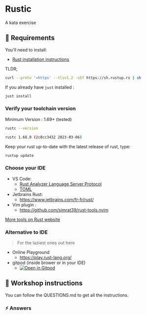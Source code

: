 # Rustic

A kata exercise

## :pencil: Requirements

You'll need to install:

- [Rust installation instructions](https://www.rust-lang.org/tools/install)

TLDR;

```bash
curl --proto '=https' --tlsv1.2 -sSf https://sh.rustup.rs | sh
```

If you already have `just` installed :

```bash
just install
```

### Verify your toolchain version

Minimum Version : 1.69+ (tested)

```bash
rustc --version
```

```bash
rustc 1.68.0 (2c8cc3432 2023-03-06)
```

Keep your rust up-to-date with the latest release of rust, type:

```bash
rustup update
```

### Choose your IDE

- VS Code:
  - [Rust Analyzer Language Server Protocol](https://marketplace.visualstudio.com/items?itemName=rust-lang.rust-analyzer)
  - [TOML](https://marketplace.visualstudio.com/items?itemName=bungcip.better-toml)
- Jetbrains Rust:
  - https://www.jetbrains.com/fr-fr/rust/
- Vim plugin :
  - https://github.com/simrat39/rust-tools.nvim

[More tools on Rust website](https://www.rust-lang.org/tools)

### Alternative to IDE

> For the laziest ones out here

- Online Playground
  - https://play.rust-lang.org/
- gitpod (inside brower or in your IDE)
  - [![Open in Gitpod](https://gitpod.io/button/open-in-gitpod.svg)](https://gitpod.io/#https://github.com/Sbargaoui/rustic)

## :pencil: Workshop instructions

You can follow the QUESTIONS.md to get all the instructions. 

### :zap: Answers

